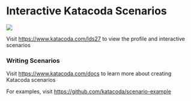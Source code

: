 # Interactive Katacoda Scenarios

[![](http://shields.katacoda.com/katacoda/lds27/count.svg)](https://www.katacoda.com/lds27 "Get your profile on Katacoda.com")

Visit https://www.katacoda.com/lds27 to view the profile and interactive scenarios

### Writing Scenarios
Visit https://www.katacoda.com/docs to learn more about creating Katacoda scenarios

For examples, visit https://github.com/katacoda/scenario-example
